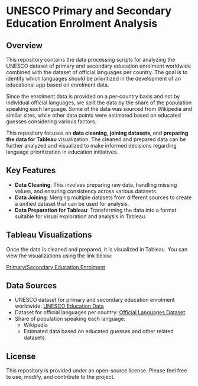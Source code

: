 # UNESCO Primary and Secondary Education Enrolment Analysis

## Overview

This repository contains the data processing scripts for analyzing the UNESCO dataset of primary and secondary education enrolment worldwide combined with the dataset of official languages per country. The goal is to identify which languages should be prioritized in the development of an educational app based on enrolment data.

Since the enrolment data is provided on a per-country basis and not by individual official languages, we split the data by the share of the population speaking each language. Some of the data was sourced from Wikipedia and similar sites, while other data points were estimated based on educated guesses considering various factors.

This repository focuses on **data cleaning**, **joining datasets**, and **preparing the data for Tableau** visualization. The cleaned and prepared data can be further analyzed and visualized to make informed decisions regarding language prioritization in education initiatives.

## Key Features

- **Data Cleaning**: This involves preparing raw data, handling missing values, and ensuring consistency across various datasets.
- **Data Joining**: Merging multiple datasets from different sources to create a unified dataset that can be used for analysis.
- **Data Preparation for Tableau**: Transforming the data into a format suitable for visual exploration and analysis in Tableau.

## Tableau Visualizations

Once the data is cleaned and prepared, it is visualized in Tableau. You can view the visualizations using the link below:

[Primary/Secondary Education Enrolment](https://public.tableau.com/views/PrimarySecondaryEducationEnrolment/Sheet4?:language=en-US&:sid=&:redirect=auth&:display_count=n&:origin=viz_share_link)

## Data Sources

- UNESCO dataset for primary and secondary education enrolment worldwide: [UNESCO Education Data](https://databrowser.uis.unesco.org/view#=UIS-EducationOPRI%3A0%3ASAP.1%2CUIS-EducationOPRI%3A0%3ASAP.1.GLAST%2CUIS-EducationOPRI%3A0%3ASAP.2T3%2CUIS-EducationOPRI%3A0%3ASAP.3%2CUIS-EducationOPRI%3A0%3ASAP.2&geoMode=countries&geoUnits=&browsePath=EDUCATION%2FUIS-EducationOPRI%2Fschool-age-pop&timeMode=range&view=table&chartMode=multiple&chartHighlightSeries=&chartHighlightEnabled=true&indicatorPaths=UIS-EducationOPRI%3A0%3A40035%2CUIS-EducationOPRI%3A0%3A20063%2CUIS-EducationOPRI%3A0%3A20083%2CUIS-EducationOPRI%3A0%3A40044)
- Dataset for official languages per country: [Official Languages Dataset](https://restcountries.com/v3.1/name/india)
- Share of population speaking each language: 
    - Wikipedia
    - Estimated data based on educated guesses and other related datasets.

## License

This repository is provided under an open-source license. Please feel free to use, modify, and contribute to the project.
